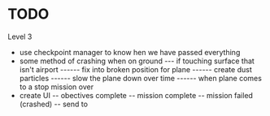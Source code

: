 # TODO

Level 3
- use checkpoint manager to know hen we have passed everything
- some method of crashing when on ground 
--- if touching surface that isn't airport
------ fix into broken position for plane
------ create dust particles 
------ slow the plane down over time 
------ when plane comes to a stop mission over
- create UI
-- obectives complete
-- mission complete
-- mission failed (crashed)
-- send to 
